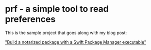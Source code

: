 # prf - a simple tool to read preferences

This is the sample project that goes along with my blog post:

["Build a notarized package with a Swift Package Manager executable"](scriptingosx.com/2023/08/build-a-notarized-package-with-a-swift-package-manager-executable/)
